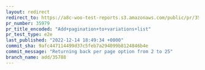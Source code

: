 ```yaml
---
layout: redirect
redirect_to: https://a8c-woo-test-reports.s3.amazonaws.com/public/pr/35979/e2e/index.html
pr_number: 35979
pr_title_encoded: "Add+pagination+to+variations+list"
pr_test_type: e2e
last_published: "2022-12-14 18:49:34 +0000"
commit_sha: 9afc447114499d37c5feb7a294099b8124846b4e
commit_message: "Returning back per page option from 2 to 25"
branch_name: add/35788
---
```

